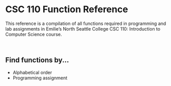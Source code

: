 # CSC 110 Function Reference

This reference is a compilation of all functions required in programming and lab assignments in Emilie’s North Seattle College CSC 110: Introduction to Computer Science course.

<br>

## Find functions by...
* Alphabetical order
* Programming assignment
